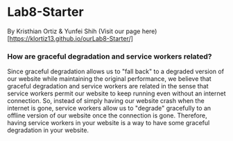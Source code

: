 # Lab8-Starter

By Kristhian Ortiz & Yunfei Shih
(Visit our page here)[https://klortiz13.github.io/ourLab8-Starter/]

### How are graceful degradation and service workers related?
Since graceful degradation allows us to "fall back" to a degraded version of our website while maintaining the original performance, we believe that graceful degradation and service workers are related in the sense that service workers permit our website to keep running even without an internet connection. So, instead of simply having our website crash when the internet is gone, service workers allow us to "degrade" gracefully to an offline version of our website once the connection is gone. 
Therefore, having service workers in your website is a way to have some graceful degradation in your website.

